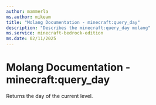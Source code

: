 ```yaml
---
author: mammerla
ms.author: mikeam
title: "Molang Documentation - minecraft:query_day"
description: "Describes the minecraft:query_day molang"
ms.service: minecraft-bedrock-edition
ms.date: 02/11/2025 
---
```


# Molang Documentation - minecraft:query_day

Returns the day of the current level.
